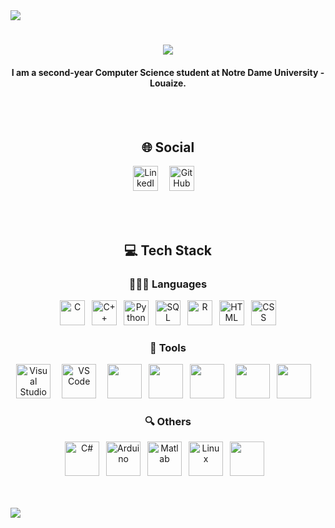 <img src="https://github.com/ayhamsbh/ayhamsbh/assets/155199728/71fdbe6a-fd47-43fb-9673-b99af62379c7">
<h1 align="center"> <img src="https://readme-typing-svg.herokuapp.com/?font=Righteous&size=35&center=true&vCenter=true&width=500&height=70&duration=4000&lines=Hi+There!+👋;+I'm+Ayham+Bouhamdan!;"/></h1>
<h4 align="center"><b>I am a second-year Computer Science student at Notre Dame University - Louaize.</b></h4>
<br><br>
<h2 align="center">🌐 Social</h2>
<p align="center">
    <a href="https://www.linkedin.com/in/ayham-s-bouhamdan-b832202a1/"><img alt="LinkedIn"width="40px"src="https://cdn.jsdelivr.net/gh/devicons/devicon/icons/linkedin/linkedin-original.svg" /></a>&ensp;&ensp;
    <a href="https://github.com/ayhamsbh"><img alt="GitHub" width="40px" src="https://github.com/user-attachments/assets/2aecb407-7b45-417f-a5ab-0719265263ba" /></a>&ensp;&ensp;
</p>
<br><br>
<h2 align="center">💻 Tech Stack</h2>
<h3 align="center">👨🏻‍💻 Languages</h3>
<p align="center">
    <img alt="C" width="40px" src="https://cdn.jsdelivr.net/gh/devicons/devicon@latest/icons/c/c-original.svg" />&ensp;
    <img alt="C++" width="40px" src="https://cdn.jsdelivr.net/gh/devicons/devicon@latest/icons/cplusplus/cplusplus-original.svg" />&ensp;
    <a href="https://www.python.org/" target="_blank"><img alt="Python" width="40px" src="https://cdn.jsdelivr.net/gh/devicons/devicon@latest/icons/python/python-original.svg" /></a>&ensp;
    <img alt="SQL" width="40px" src="https://cdn.jsdelivr.net/gh/devicons/devicon@latest/icons/azuresqldatabase/azuresqldatabase-original.svg" />&ensp;
    <a href="https://www.r-project.org/" target="_blank"><img alt="R" width="40px" src="https://cdn.jsdelivr.net/gh/devicons/devicon@latest/icons/r/r-original.svg" /></a>&ensp;
    <img alt="HTML" width="40px" src="https://cdn.jsdelivr.net/gh/devicons/devicon@latest/icons/html5/html5-original.svg" />&ensp;
    <img alt="CSS" width="40px" src="https://cdn.jsdelivr.net/gh/devicons/devicon@latest/icons/css3/css3-original.svg" />
</p>
<h3 align="center">🧰 Tools</h3>
<p align="center">
    <a href="https://visualstudio.microsoft.com/"><img alt="Visual Studio" width="55px" src="https://cdn.jsdelivr.net/gh/devicons/devicon@latest/icons/visualstudio/visualstudio-original.svg" /></a>&ensp;&ensp;
    <a href="https://code.visualstudio.com/"><img alt="VS Code" width="55px" src="https://cdn.jsdelivr.net/gh/devicons/devicon@latest/icons/vscode/vscode-original.svg" /></a>&ensp;&ensp;
    <img width="55px" src="https://cdn.jsdelivr.net/gh/devicons/devicon@latest/icons/pycharm/pycharm-original.svg" />&ensp;
    <a href="https://www.mysql.com/"><img width="55px" src="https://cdn.jsdelivr.net/gh/devicons/devicon@latest/icons/mysql/mysql-original.svg" /></a>&ensp;
    <a href="https://posit.co/downloads/"><img width="55px" src="https://cdn.jsdelivr.net/gh/devicons/devicon@latest/icons/rstudio/rstudio-original.svg" /></a>&ensp;&ensp;
    <img width="55px" src="https://cdn.jsdelivr.net/gh/devicons/devicon@latest/icons/anaconda/anaconda-original.svg" />&ensp;
    <img width="55px" src="https://cdn.jsdelivr.net/gh/devicons/devicon@latest/icons/jupyter/jupyter-original.svg" />&ensp;&ensp;
</p>
<h3 align="center">🔍 Others</h3>
<p align="center">
    <a href="https://www.w3schools.com/cs/index.php#:~:text=C%23%20(C%2DSharp)%20is,Start%20learning%20C%23%20now%20%C2%BB"><img alt="C#" width="55px" src="https://cdn.jsdelivr.net/gh/devicons/devicon@latest/icons/csharp/csharp-original.svg" /></a>&ensp;
    <a href="https://www.arduino.cc/"><img alt="Arduino" width="55px" src="https://cdn.jsdelivr.net/gh/devicons/devicon@latest/icons/arduino/arduino-original.svg" /></a>&ensp;
    <a href="https://www.mathworks.com/products/matlab.html"><img alt="Matlab" width="55px" src="https://cdn.jsdelivr.net/gh/devicons/devicon@latest/icons/matlab/matlab-original.svg" /></a>&ensp;
    <img alt="Linux" width="55px" src="https://cdn.jsdelivr.net/gh/devicons/devicon/icons/linux/linux-original.svg" />&ensp;
    <img width="55px" src="https://github.com/user-attachments/assets/62fb27ea-453b-47ba-a7e7-ce36646887c3" /> &ensp;
</p>
<br><br>

<img src="https://github.com/ayhamsbh/ayhamsbh/assets/155199728/71fdbe6a-fd47-43fb-9673-b99af62379c7">
